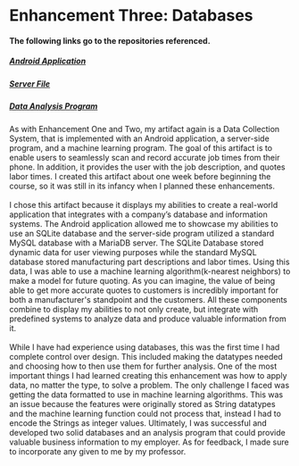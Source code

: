 # Enhancement Three: Databases 
#### The following links go to the repositories referenced.
##### [Android Application](https://github.com/diamondadam/CustomTool)
##### [Server File](https://github.com/diamondadam/DataCollectionServer)
##### [Data Analysis Program](https://github.com/diamondadam/DataAnalysis)

As with Enhancement One and Two, my artifact again is a Data Collection System, that is implemented with an Android application, a server-side program, and a machine learning program. The goal of this artifact is to enable users to seamlessly scan and record accurate job times from their phone. In addition, it provides the user with the job description, and quotes labor times. I created this artifact about one week before beginning the course, so it was still in its infancy when I planned these enhancements.<br/>
  <br/>
I chose this artifact because it displays my abilities to create a real-world application that integrates with a company’s database and information systems. The Android application allowed me to showcase my abilities to use an SQLite database and the server-side program utilized a standard MySQL database with a MariaDB server. The SQLite Database stored dynamic data for user viewing purposes while the standard MySQL database stored manufacturing part descriptions and labor times. Using this data, I was able to use a machine learning algorithm(k-nearest neighbors) to make a model for future quoting. As you can imagine, the value of being able to get more accurate quotes to customers is incredibly important for both a manufacturer's standpoint and the customers. All these components combine to display my abilities to not only create, but integrate with predefined systems to analyze data and produce valuable information from it.<br/>
  <br/>
  	While I have had experience using databases, this was the first time I had complete control over design. This included making the datatypes needed and choosing how to then use them for further analysis. One of the most important things I had learned creating this enhancement was how to apply data, no matter the type, to solve a problem. The only challenge I faced was getting the data formatted to use in machine learning algorithms. This was an issue because the features were originally stored as String datatypes and the machine learning function could not process that, instead I had to encode the Strings as integer values. Ultimately, I was successful and developed two solid databases and an analysis program that could provide valuable business information to my employer. As for feedback, I made sure to incorporate any given to me by my professor.
